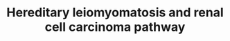 ---
annotations:
- id: PW:0001017
  parent: disease pathway
  type: Pathway Ontology
  value: renal cell carcinoma pathway
- id: DOID:5138
  parent: disease of cellular proliferation
  type: Disease Ontology
  value: leiomyomatosis
- id: DOID:4450
  parent: disease of cellular proliferation
  type: Disease Ontology
  value: renal cell carcinoma
- id: PW:0000605
  parent: disease pathway
  type: Pathway Ontology
  value: cancer pathway
authors:
- Khanspers
- Egonw
- MaintBot
- Fehrhart
- Finterly
communities:
- CPTAC
description: Hereditary leiomyomatosis and renal cell carcinoma (HLRCC) is an autosomal
  dominant hereditary cancer syndrome in which affected individuals are at risk for
  the development of cutaneous and uterine leiomyomas and kidney cancer. HLRCC is
  characterized by germline mutation of the tricarboxylic acid cycle (TCA) enzyme,
  fumarate hydratase (FH). FH-deficient kidney cancer is characterized by impaired
  oxidative phosphorylation and a metabolic shift to aerobic glycolysis, a form of
  metabolic reprogramming referred to as the Warburg effect.    AMPK is a negative
  regulator of the Warburg effect in Fumarate hydratase-deficient kidney cancer. Fumarate
  hydratase (FH)-deficient kidney cancer, characterized by impaired oxidative phosphorylation,
  and undergoes a metabolic shift to aerobic glycolysis to generate ATP required for
  the increased energetic demands of rapidly proliferating cells. The increased glycolysis
  suppresses expression and activation of AMPK which results in increased S6 and ACC
  activity, promoting anabolic growth and proliferation. Decreased AMPK results in
  decreased p53 and the iron transporter, DMT1. The iron responsive proteins, IRP1
  and IRP2, as well as the IRP target, transferrin receptor protein 1 (TFRC) are elevated,
  indicating that cytosolic iron concentrations decrease secondary to decreased DMT1
  activity. Prolyl hydroxylase, which is sensitive to iron levels, would be inhibited
  by decreased cytosolic iron levels, stabilizing HIF1α. Fumarate, which increases
  in FH- deficient cells, has been shown to inhibit prolyl hydroxylase, which would
  lead to further stabilization of HIF1α, increasing transcription of factors such
  as vascular endothelial growth factor (VEGF) and the glucose transporter, GLUT1.
  Increased fumarate has been shown to succinate KEAP1, thus altering it's conformation
  and disrupting its ability to induce degradation of Nrf2. Nrf2 transcription is
  increased activating anti-oxidant response and protecting against oxidative stress.
  Increased HIF1α would stimulate LDHA, increasing lactate production, and would stimulate
  PDK1, which inhibits PDH and would decrease entry of pyruvate into the TCA cycle.
  FH-deficient kidney cancer use a glutamine- dependent reductive carboxylation rather
  than rather than oxidative metabolism for citrate formation (red arrows). Glutamine
  is the major source for the increased fatty acid synthesis required for rapid proliferation
  in these cells with disabled normal oxidative phosphorylation. Potential approaches
  for treatment of this aggressive form of kidney cancer include agents that stimulate
  AMPK, agents that target the tumor vasculature and glucose transport, agents that
  inhibit LDHA and agents that target the critical glutamine-dependent reductive fatty
  acid/lipid synthetic pathway. (Linehan and Rouault, Clin Cancer Res, 2013)
last-edited: 2021-06-23
organisms:
- Homo sapiens
redirect_from:
- /index.php/Pathway:WP4206
- /instance/WP4206
revision: null
schema-jsonld:
- '@context': https://schema.org/
  '@id': https://wikipathways.github.io/pathways/WP4206.html
  '@type': Dataset
  creator:
    '@type': Organization
    name: WikiPathways
  description: Hereditary leiomyomatosis and renal cell carcinoma (HLRCC) is an autosomal
    dominant hereditary cancer syndrome in which affected individuals are at risk
    for the development of cutaneous and uterine leiomyomas and kidney cancer. HLRCC
    is characterized by germline mutation of the tricarboxylic acid cycle (TCA) enzyme,
    fumarate hydratase (FH). FH-deficient kidney cancer is characterized by impaired
    oxidative phosphorylation and a metabolic shift to aerobic glycolysis, a form
    of metabolic reprogramming referred to as the Warburg effect.    AMPK is a negative
    regulator of the Warburg effect in Fumarate hydratase-deficient kidney cancer.
    Fumarate hydratase (FH)-deficient kidney cancer, characterized by impaired oxidative
    phosphorylation, and undergoes a metabolic shift to aerobic glycolysis to generate
    ATP required for the increased energetic demands of rapidly proliferating cells.
    The increased glycolysis suppresses expression and activation of AMPK which results
    in increased S6 and ACC activity, promoting anabolic growth and proliferation.
    Decreased AMPK results in decreased p53 and the iron transporter, DMT1. The iron
    responsive proteins, IRP1 and IRP2, as well as the IRP target, transferrin receptor
    protein 1 (TFRC) are elevated, indicating that cytosolic iron concentrations decrease
    secondary to decreased DMT1 activity. Prolyl hydroxylase, which is sensitive to
    iron levels, would be inhibited by decreased cytosolic iron levels, stabilizing
    HIF1α. Fumarate, which increases in FH- deficient cells, has been shown to inhibit
    prolyl hydroxylase, which would lead to further stabilization of HIF1α, increasing
    transcription of factors such as vascular endothelial growth factor (VEGF) and
    the glucose transporter, GLUT1. Increased fumarate has been shown to succinate
    KEAP1, thus altering it's conformation and disrupting its ability to induce degradation
    of Nrf2. Nrf2 transcription is increased activating anti-oxidant response and
    protecting against oxidative stress. Increased HIF1α would stimulate LDHA, increasing
    lactate production, and would stimulate PDK1, which inhibits PDH and would decrease
    entry of pyruvate into the TCA cycle. FH-deficient kidney cancer use a glutamine-
    dependent reductive carboxylation rather than rather than oxidative metabolism
    for citrate formation (red arrows). Glutamine is the major source for the increased
    fatty acid synthesis required for rapid proliferation in these cells with disabled
    normal oxidative phosphorylation. Potential approaches for treatment of this aggressive
    form of kidney cancer include agents that stimulate AMPK, agents that target the
    tumor vasculature and glucose transport, agents that inhibit LDHA and agents that
    target the critical glutamine-dependent reductive fatty acid/lipid synthetic pathway.
    (Linehan and Rouault, Clin Cancer Res, 2013)
  keywords:
  - ACACA
  - ACACB
  - ATP
  - Acetyl-CoA
  - CO2
  - CUL3
  - EGLN1
  - FH
  - GLUT1
  - Glycolysis
  - HIF1A
  - Iron
  - KEAP1
  - L-malate
  - LDHA
  - NFE2L2
  - NRF2/ARE Pathway
  - O2+
  - Oxaloacetate
  - PDHA1
  - PDHA2
  - PDHB
  - PDK1
  - PRKAA1
  - PRKAB1
  - PRKAG1
  - RPS6
  - SLC11A2
  - Succinyl-CoA
  - TP53
  - VEGFA
  - alpha-ketoglutarate
  - citrate
  - fatty acids
  - fumarate
  - glucose
  - glutamate
  - iron
  - isocitrate
  - lactate
  - malonyl-CoA
  - phospholipids
  - pyruvate
  - succinate
  license: CC0
  name: Hereditary leiomyomatosis and renal cell carcinoma pathway
seo: CreativeWork
title: Hereditary leiomyomatosis and renal cell carcinoma pathway
wpid: WP4206
---